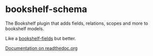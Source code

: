 bookshelf-schema
================

The Bookshelf plugin that adds fields, relations, scopes and more to bookshelf models.

Like a [bookshelf-fields](https://github.com/bogus34/bookshelf-fields) but better.

[Documentation on readthedoc.org](http://bookshelf-schema.readthedocs.org/)
